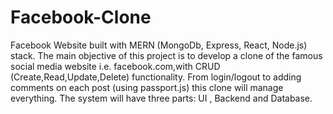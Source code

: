 # Facebook-Clone
Facebook Website built with MERN (MongoDb, Express, React, Node.js) stack. 
The main objective of this project is to develop a clone of the famous social media website i.e. facebook.com,with CRUD (Create,Read,Update,Delete) functionality.
From login/logout to adding comments on each post (using passport.js) this clone will manage everything.
The system will have three parts: UI , Backend and Database.
